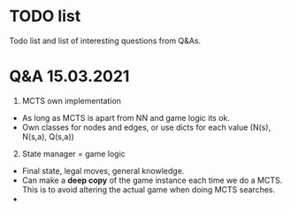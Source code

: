 # TODO list
Todo list and list of interesting questions from Q&As.


# Q&A 15.03.2021

1. MCTS own implementation
- As long as MCTS is apart from NN and game logic its ok. 
- Own classes for nodes and edges, or use dicts for each value (N(s), N(s,a), Q(s,a))

2. State manager = game logic
- Final state, legal moves, general knowledge.
- Can make a **deep copy** of the game instance each time we do a MCTS.
    This is to avoid altering the actual game when doing MCTS searches.
- 